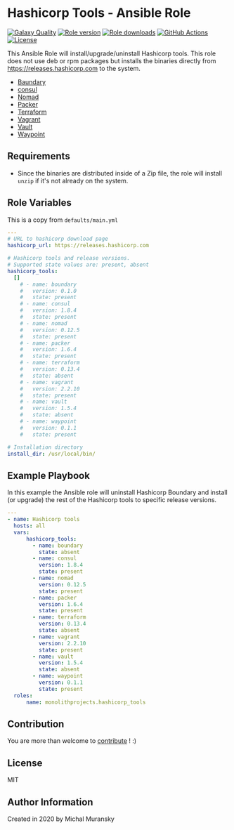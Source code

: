 # Hashicorp Tools - Ansible Role

[![Galaxy Quality](https://img.shields.io/ansible/quality/51325?style=flat&logo=ansible)](https://galaxy.ansible.com/monolithprojects/hashicorp_tools)
[![Role version](https://img.shields.io/github/v/release/MonolithProjects/ansible-hashicorp_tools)](https://galaxy.ansible.com/monolithprojects/hashicorp_tools)
[![Role downloads](https://img.shields.io/ansible/role/d/51325)](https://galaxy.ansible.com/monolithprojects/hashicorp_tools)
[![GitHub Actions](https://github.com/MonolithProjects/ansible-hashicorp_tools/workflows/molecule%20test/badge.svg?branch=master)](https://github.com/MonolithProjects/ansible-hashicorp_tools/actions)
[![License](https://img.shields.io/github/license/MonolithProjects/ansible-hashicorp_tools)](https://github.com/MonolithProjects/ansible-hashicorp_tools/blob/master/LICENSE)

This Ansible Role will install/upgrade/uninstall Hashicorp tools.
This role does not use deb or rpm packages but installs the binaries directly from https://releases.hashicorp.com to the system. 

- [Baundary](https://www.boundaryproject.io/)
- [consul](https://www.consul.io/)
- [Nomad](https://www.nomadproject.io/)
- [Packer](https://www.packer.io/)
- [Terraform](https://www.terraform.io/)
- [Vagrant](https://www.vagrantup.com/)
- [Vault](https://www.vaultproject.io/)
- [Waypoint](https://www.waypointproject.io/)

## Requirements

- Since the binaries are distributed inside of a Zip file, the role will install `unzip` if it's not already on the system. 

## Role Variables

This is a copy from `defaults/main.yml`

```yaml
---
# URL to hashicorp download page
hashicorp_url: https://releases.hashicorp.com

# Hashicorp tools and release versions.
# Supported state values are: present, absent
hashicorp_tools:
  []
    # - name: boundary
    #   version: 0.1.0
    #   state: present
    # - name: consul
    #   version: 1.8.4
    #   state: present
    # - name: nomad
    #   version: 0.12.5
    #   state: present
    # - name: packer
    #   version: 1.6.4
    #   state: present
    # - name: terraform
    #   version: 0.13.4
    #   state: absent
    # - name: vagrant
    #   version: 2.2.10
    #   state: present
    # - name: vault
    #   version: 1.5.4
    #   state: absent
    # - name: waypoint
    #   version: 0.1.1
    #   state: present

# Installation directory
install_dir: /usr/local/bin/
```

## Example Playbook

In this example the Ansible role will uninstall Hashicorp Boundary and install (or upgrade) the rest of the Hashicorp tools to specific release versions.

```yaml
---
- name: Hashicorp tools
  hosts: all
  vars:
      hashicorp_tools:
        - name: boundary
          state: absent
        - name: consul
          version: 1.8.4
          state: present
        - name: nomad
          version: 0.12.5
          state: present
        - name: packer
          version: 1.6.4
          state: present
        - name: terraform
          version: 0.13.4
          state: absent
        - name: vagrant
          version: 2.2.10
          state: present
        - name: vault
          version: 1.5.4
          state: absent
        - name: waypoint
          version: 0.1.1
          state: present
  roles:
      name: monolithprojects.hashicorp_tools
```

## Contribution

You are more than welcome to [contribute](https://github.com/MonolithProjects/ansible-hashicorp_tools/blob/master/CONTRIBUTING.md) ! :)

## License

MIT

## Author Information

Created in 2020 by Michal Muransky
